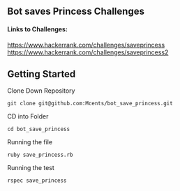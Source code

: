 ## Bot saves Princess Challenges

#### Links to Challenges:
https://www.hackerrank.com/challenges/saveprincess
https://www.hackerrank.com/challenges/saveprincess2

## Getting Started

Clone Down Repository
```
git clone git@github.com:Mcents/bot_save_princess.git
```

CD into Folder
```
cd bot_save_princess
```

Running the file
```
ruby save_princess.rb
```

Running the test
```
rspec save_princess
```
